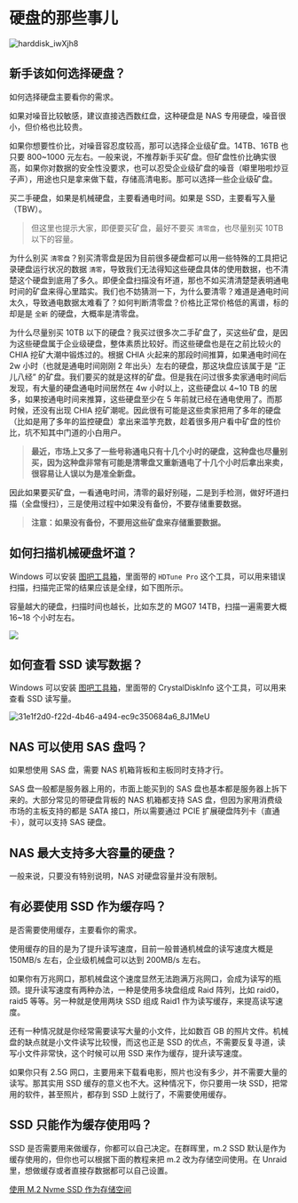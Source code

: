# 硬盘的那些事儿

![harddisk_iwXjh8](https://img-1255332810.cos.ap-chengdu.myqcloud.com/harddisk_iwXjh8.jpg)

## 新手该如何选择硬盘？

如何选择硬盘主要看你的需求。

如果对噪音比较敏感，建议直接选西数红盘，这种硬盘是 NAS 专用硬盘，噪音很小，但价格也比较贵。

如果你想要性价比，对噪音容忍度较高，那可以选择企业级矿盘。14TB、16TB 也只要 800~1000 元左右。一般来说，不推荐新手买矿盘。但矿盘性价比确实很高，如果你对数据的安全性没要求，也可以忍受企业级矿盘的噪音（噼里啪啦炒豆子声），用途也只是拿来做下载，存储高清电影。那可以选择一些企业级矿盘。

买二手硬盘，如果是机械硬盘，主要看通电时间。如果是 SSD，主要看写入量（TBW）。

> 但这里也提示大家，即便要买矿盘，最好不要买 `清零盘`，也尽量别买 10TB 以下的容量。

为什么别买 `清零盘`？别买清零盘是因为目前很多硬盘都可以用一些特殊的工具把记录硬盘运行状况的数据 `清零`，导致我们无法得知这些硬盘具体的使用数据，也不清楚这个硬盘到底用了多久。即便全盘扫描没有坏道，那也不如买清清楚楚表明通电时间的矿盘来得心里踏实。我们也不妨猜测一下，为什么要清零？难道是通电时间太久，导致通电数据太难看了？如何判断清零盘？价格比正常价格低的离谱，标的却是是 `全新` 的硬盘，大概率是清零盘。

为什么尽量别买 10TB 以下的硬盘？我买过很多次二手矿盘了，买这些矿盘，是因为这些硬盘属于企业级硬盘，整体素质比较好。而这些硬盘也是在之前比较火的 CHIA 挖矿大潮中锻炼过的。根据 CHIA 火起来的那段时间推算，如果通电时间在 2w 小时（也就是通电时间刚刚 2 年出头）左右的硬盘，那这块盘应该属于是 “正儿八经” 的矿盘。我们要买的就是这样的矿盘。但是我在问过很多卖家通电时间后发现，有大量的硬盘通电时间居然在 4w 小时以上，这些硬盘以 4~10 TB 的居多，如果按通电时间来推算，这些硬盘至少在 5 年前就已经在通电使用了。而那时候，还没有出现 CHIA 挖矿潮呢。因此很有可能是这些卖家把用了多年的硬盘（比如是用了多年的监控硬盘）拿出来滥竽充数，趁着很多用户看中矿盘的性价比，坑不知其中门道的小白用户。

> **最近，市场上又多了一些号称通电只有十几个小时的硬盘，这种盘也尽量别买，因为这种盘非常有可能是清零盘又重新通电了十几个小时后拿出来卖，很容易让人误以为是准全新盘。**

因此如果要买矿盘，一看通电时间，清零的最好别碰，二是到手检测，做好坏道扫描（全盘慢扫），三是使用过程中如果没有备份，不要存储重要数据。

> **注意：如果没有备份，不要用这些矿盘来存储重要数据。**

## 如何扫描机械硬盘坏道？

Windows 可以安装 [图吧工具箱](https://www.tbtool.cn/)，里面带的 `HDTune Pro` 这个工具，可以用来错误扫描，扫描完正常的结果应该是全绿，如下图所示。

容量越大的硬盘，扫描时间也越长，比如东芝的 MG07 14TB，扫描一遍需要大概 16~18 个小时左右。

![](https://img-1255332810.cos.ap-chengdu.myqcloud.com/mYQSyC_tQf8hk.png)

## 如何查看 SSD 读写数据？

Windows 可以安装 [图吧工具箱](https://www.tbtool.cn/)，里面带的 CrystalDiskInfo 这个工具，可以用来查看 SSD 读写量。

![31e1f2d0-f22d-4b46-a494-ec9c350684a6_8J1MeU](https://img-1255332810.cos.ap-chengdu.myqcloud.com/31e1f2d0-f22d-4b46-a494-ec9c350684a6_8J1MeU.jpeg)

## NAS 可以使用 SAS 盘吗？

如果想使用 SAS 盘，需要 NAS 机箱背板和主板同时支持才行。

SAS 盘一般都是服务器上用的，市面上能买到的 SAS 盘也基本都是服务器上拆下来的。大部分常见的带硬盘背板的 NAS 机箱都支持 SAS 盘，但因为家用消费级市场的主板支持的都是 SATA 接口，所以需要通过 PCIE 扩展硬盘阵列卡（直通卡），就可以支持 SAS 硬盘。

## NAS 最大支持多大容量的硬盘？

一般来说，只要没有特别说明，NAS 对硬盘容量并没有限制。

## 有必要使用 SSD 作为缓存吗？

是否需要使用缓存，主要看你的需求。

使用缓存的目的是为了提升读写速度，目前一般普通机械盘的读写速度大概是 150MB/s 左右，企业级机械盘可以达到 200MB/s 左右。

如果你有万兆网口，那机械盘这个速度显然无法跑满万兆网口，会成为读写的瓶颈。提升读写速度有两种办法，一种是使用多块盘组成 Raid 阵列，比如 raid0，raid5 等等。另一种就是使用两块 SSD 组成 Raid1 作为读写缓存，来提高读写速度。

还有一种情况就是你经常需要读写大量的小文件，比如数百 GB 的照片文件。机械盘的缺点就是小文件读写比较慢，而这也正是 SSD 的优点，不需要反复寻道，读写小文件非常快，这个时候可以用 SSD 来作为缓存，提升读写速度。

如果你只有 2.5G 网口，主要用来下载看电影，照片也没有多少，并不需要大量的读写。那其实用 SSD 缓存的意义也不大。这种情况下，你只要用一块 SSD，把常用的软件，甚至照片，都存到 SSD 上就行了，不需要使用缓存。

## SSD 只能作为缓存使用吗？

SSD 是否需要用来做缓存，你都可以自己决定。在群晖里，m.2 SSD 默认是作为缓存使用的，但你也可以根据下面的教程来把 m.2 改为存储空间使用。在 Unraid 里，想做缓存或者直接存数据都可以自己设置。

[使用 M.2 Nvme SSD 作为存储空间](/synology/ssd_storage.md)

